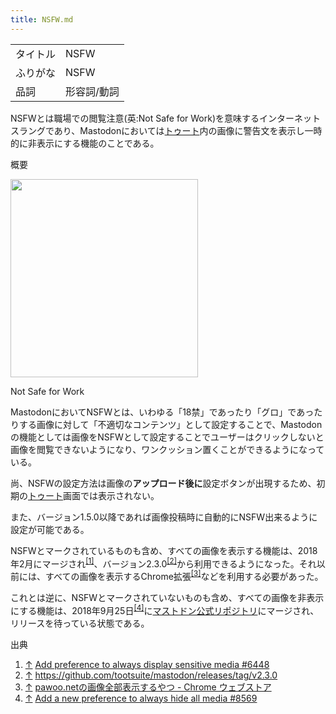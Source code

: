 ```yaml
---
title: NSFW.md
---
```

<div class="mw-parser-output">

|          |             |
|----------|-------------|
| タイトル | NSFW        |
| ふりがな | NSFW        |
| 品詞     | 形容詞/動詞 |

  
NSFWとは職場での閲覧注意(英:Not Safe for Work)を意味するインターネットスラングであり、Mastodonにおいては[トゥート](/%E3%83%88%E3%82%A5%E3%83%BC%E3%83%88 "トゥート")内の画像に警告文を表示し一時的に非表示にする機能のことである。

概要

<div class="thumb tright">

<div class="thumbinner">

<a href="/%E3%83%95%E3%82%A1%E3%82%A4%E3%83%AB:%E3%82%B9%E3%82%AF%E3%83%AA%E3%83%BC%E3%83%B3%E3%82%B7%E3%83%A7%E3%83%83%E3%83%88_2017-04-16_7.58.15.png" class="image"><img src="/images/thumb/e/ee/%E3%82%B9%E3%82%AF%E3%83%AA%E3%83%BC%E3%83%B3%E3%82%B7%E3%83%A7%E3%83%83%E3%83%88_2017-04-16_7.58.15.png/300px-%E3%82%B9%E3%82%AF%E3%83%AA%E3%83%BC%E3%83%B3%E3%82%B7%E3%83%A7%E3%83%83%E3%83%88_2017-04-16_7.58.15.png" class="thumbimage" srcset="/images/thumb/e/ee/%E3%82%B9%E3%82%AF%E3%83%AA%E3%83%BC%E3%83%B3%E3%82%B7%E3%83%A7%E3%83%83%E3%83%88_2017-04-16_7.58.15.png/450px-%E3%82%B9%E3%82%AF%E3%83%AA%E3%83%BC%E3%83%B3%E3%82%B7%E3%83%A7%E3%83%83%E3%83%88_2017-04-16_7.58.15.png 1.5x, /images/e/ee/%E3%82%B9%E3%82%AF%E3%83%AA%E3%83%BC%E3%83%B3%E3%82%B7%E3%83%A7%E3%83%83%E3%83%88_2017-04-16_7.58.15.png 2x" width="300" height="317" /></a>

<div class="thumbcaption">

<div class="magnify">

<a href="/%E3%83%95%E3%82%A1%E3%82%A4%E3%83%AB:%E3%82%B9%E3%82%AF%E3%83%AA%E3%83%BC%E3%83%B3%E3%82%B7%E3%83%A7%E3%83%83%E3%83%88_2017-04-16_7.58.15.png" class="internal" title="拡大"></a>

</div>

Not Safe for Work

</div>

</div>

</div>

MastodonにおいてNSFWとは、いわゆる「18禁」であったり「グロ」であったりする画像に対して「不適切なコンテンツ」として設定することで、Mastodonの機能としては画像をNSFWとして設定することでユーザーはクリックしないと画像を閲覧できないようになり、ワンクッション置くことができるようになっている。

尚、NSFWの設定方法は画像の**アップロード後に**設定ボタンが出現するため、初期の[トゥート](/%E3%83%88%E3%82%A5%E3%83%BC%E3%83%88 "トゥート")画面では表示されない。

また、バージョン1.5.0以降であれば画像投稿時に自動的にNSFW出来るように設定が可能である。

NSFWとマークされているものも含め、すべての画像を表示する機能は、2018年2月にマージされ<sup>[\[1\]](#cite_note-1)</sup>、バージョン2.3.0<sup>[\[2\]](#cite_note-2)</sup>から利用できるようになった。それ以前には、すべての画像を表示するChrome拡張<sup>[\[3\]](#cite_note-3)</sup>などを利用する必要があった。

これとは逆に、NSFWとマークされていないものも含め、すべての画像を非表示にする機能は、2018年9月25日<sup>[\[4\]](#cite_note-4)</sup>に[マストドン公式リポジトリ](/%E3%83%9E%E3%82%B9%E3%83%88%E3%83%89%E3%83%B3%E5%85%AC%E5%BC%8F%E3%83%AA%E3%83%9D%E3%82%B8%E3%83%88%E3%83%AA "マストドン公式リポジトリ")にマージされ、リリースを待っている状態である。

出典

<div class="mw-references-wrap">

1.  [↑](#cite_ref-1)
    <a href="https://github.com/tootsuite/mastodon/pull/6448" class="external text" rel="nofollow">Add preference to always display sensitive media #6448</a>
2.  [↑](#cite_ref-2)
    <a href="https://github.com/tootsuite/mastodon/releases/tag/v2.3.0" class="external free" rel="nofollow">https://github.com/tootsuite/mastodon/releases/tag/v2.3.0</a>
3.  [↑](#cite_ref-3)
    <a href="https://chrome.google.com/webstore/detail/pawoonet%E3%81%AE%E7%94%BB%E5%83%8F%E5%85%A8%E9%83%A8%E8%A1%A8%E7%A4%BA%E3%81%99%E3%82%8B%E3%82%84%E3%81%A4/hhfebcpaahgegnabkmhohnfochmbjjfd" class="external text" rel="nofollow">pawoo.netの画像全部表示するやつ - Chrome ウェブストア</a>
4.  [↑](#cite_ref-4)
    <a href="https://github.com/tootsuite/mastodon/pull/8569" class="external text" rel="nofollow">Add a new preference to always hide all media #8569</a>

</div>

</div>
